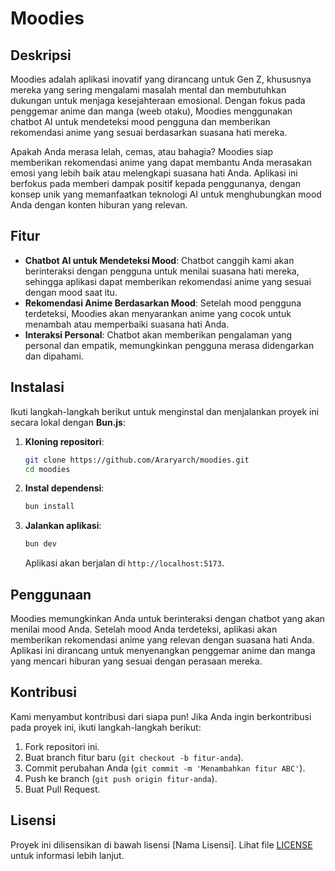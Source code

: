 # Moodies

## Deskripsi

Moodies adalah aplikasi inovatif yang dirancang untuk Gen Z, khususnya mereka yang sering mengalami masalah mental dan membutuhkan dukungan untuk menjaga kesejahteraan emosional. Dengan fokus pada penggemar anime dan manga (weeb otaku), Moodies menggunakan chatbot AI untuk mendeteksi mood pengguna dan memberikan rekomendasi anime yang sesuai berdasarkan suasana hati mereka.

Apakah Anda merasa lelah, cemas, atau bahagia? Moodies siap memberikan rekomendasi anime yang dapat membantu Anda merasakan emosi yang lebih baik atau melengkapi suasana hati Anda. Aplikasi ini berfokus pada memberi dampak positif kepada penggunanya, dengan konsep unik yang memanfaatkan teknologi AI untuk menghubungkan mood Anda dengan konten hiburan yang relevan.

## Fitur

- **Chatbot AI untuk Mendeteksi Mood**: Chatbot canggih kami akan berinteraksi dengan pengguna untuk menilai suasana hati mereka, sehingga aplikasi dapat memberikan rekomendasi anime yang sesuai dengan mood saat itu.
- **Rekomendasi Anime Berdasarkan Mood**: Setelah mood pengguna terdeteksi, Moodies akan menyarankan anime yang cocok untuk menambah atau memperbaiki suasana hati Anda.
- **Interaksi Personal**: Chatbot akan memberikan pengalaman yang personal dan empatik, memungkinkan pengguna merasa didengarkan dan dipahami.

## Instalasi

Ikuti langkah-langkah berikut untuk menginstal dan menjalankan proyek ini secara lokal dengan **Bun.js**:

1. **Kloning repositori**:

   ```bash
   git clone https://github.com/Araryarch/moodies.git
   cd moodies
   ```

2. **Instal dependensi**:

   ```bash
   bun install
   ```

3. **Jalankan aplikasi**:

   ```bash
   bun dev
   ```

   Aplikasi akan berjalan di `http://localhost:5173`.

## Penggunaan

Moodies memungkinkan Anda untuk berinteraksi dengan chatbot yang akan menilai mood Anda. Setelah mood Anda terdeteksi, aplikasi akan memberikan rekomendasi anime yang relevan dengan suasana hati Anda. Aplikasi ini dirancang untuk menyenangkan penggemar anime dan manga yang mencari hiburan yang sesuai dengan perasaan mereka.

## Kontribusi

Kami menyambut kontribusi dari siapa pun! Jika Anda ingin berkontribusi pada proyek ini, ikuti langkah-langkah berikut:

1. Fork repositori ini.
2. Buat branch fitur baru (`git checkout -b fitur-anda`).
3. Commit perubahan Anda (`git commit -m 'Menambahkan fitur ABC'`).
4. Push ke branch (`git push origin fitur-anda`).
5. Buat Pull Request.

## Lisensi

Proyek ini dilisensikan di bawah lisensi [Nama Lisensi]. Lihat file [LICENSE](./LICENSE) untuk informasi lebih lanjut.
